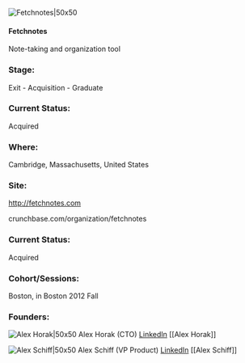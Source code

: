 

![Fetchnotes|50x50](https://apimg.techstars.com/connect/images/image_files/53d6bea4b5e11e08b5000005/original/fetchnotes.png)

#### Fetchnotes
Note-taking and organization tool

### Stage: 
Exit - Acquisition - Graduate 

### Current Status: 
Acquired

### Where:
Cambridge, Massachusetts, United States

### Site:
http://fetchnotes.com



crunchbase.com/organization/fetchnotes

### Current Status: 
Acquired

### Cohort/Sessions: 
Boston, in Boston 2012 Fall

### Founders: 

![Alex Horak|50x50](https://apimg.techstars.com/connect/images/image_files/56f4993b80832039d9000021/original/AAEAAQAAAAAAAAJBAAAAJDY5MzE2MTZkLTdjNDItNDczNS04NDA4LTYzYjI5MDBhMTU2NA.jpg) Alex Horak (CTO) [LinkedIn](https://linkedin.com/in/horakaa) [[Alex Horak]]

![Alex Schiff|50x50](https://apimg.techstars.com/connect/images/image_files/5fe25c0cb9541a00a3000004/original/PersonalPhoto2_-_Alex_Schiff.jpg) Alex Schiff (VP Product) [LinkedIn](https://linkedin.com/in/alexdschiff) [[Alex Schiff]]


